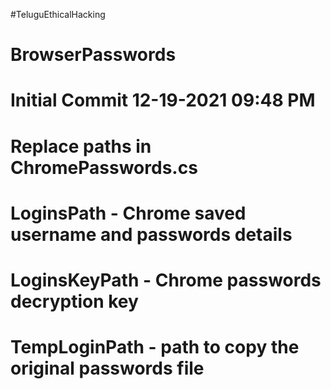 #TeluguEthicalHacking
# BrowserPasswords

# Initial Commit 12-19-2021 09:48 PM

# Replace paths in ChromePasswords.cs
  # LoginsPath - Chrome saved username and passwords details
  # LoginsKeyPath - Chrome passwords decryption key
  # TempLoginPath - path to copy the original passwords file
